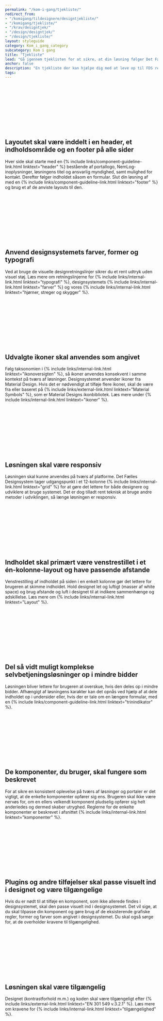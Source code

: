 ```yaml
---
permalink: "/kom-i-gang/tjekliste/"
redirect_from:
- "/komigang/tildesignere/designtjekliste/"
- "/komigang/tjekliste/"
- "/krav/designtjek/"
- "/design/designtjek/"
- "/design/tjekliste/"
layout: styleguide
category: Kom_i_gang_category
subcategory: Kom i gang
title: "Tjekliste"
lead: "Gå igennem tjeklisten for at sikre, at din løsning følger Det Fælles Designsystem."
anchor: false
description: "En tjekliste der kan hjælpe dig med at leve op til FDS retningslinjer."
tags:
---
```


<div class="d-flex mt-6">
    <svg class="icon-svg mr-3" focusable="false" aria-hidden="true"><use xlink:href="#done"></use></svg>
    <div>
        <h2 class="h5 checklist-heading">Layoutet skal være inddelt i en header, et indholdsområde og en footer på alle sider</h2>
        <p>Hver side skal starte med en {% include links/component-guideline-link.html linktext="header" %} bestående af portallogo, NemLog-inoplysninger, løsningens titel og ansvarlig myndighed, samt mulighed for kontakt. Derefter følger indholdet såsom en formular. Slut din løsning af med en {% include links/component-guideline-link.html linktext="footer" %} og brug et af de anviste layouts til den.</p>
    </div>
</div>

<div class="d-flex">
    <svg class="icon-svg mr-3" focusable="false" aria-hidden="true"><use xlink:href="#done"></use></svg>
    <div>
        <h2 class="h5 checklist-heading">Anvend designsystemets farver, former og typografi</h2>
        <p>Ved at bruge de visuelle designretningslinjer sikrer du et rent udtryk uden visuel støj. Læs mere om retningslinjerne for {% include links/internal-link.html linktext="typografi" %}, designsystemets {% include links/internal-link.html linktext="farver" %} og vores {% include links/internal-link.html linktext="hjørner, streger og skygger" %}.</p>
    </div>
</div>

<div class="d-flex">
    <svg class="icon-svg mr-3" focusable="false" aria-hidden="true"><use xlink:href="#done"></use></svg>
    <div>
        <h2 class="h5 checklist-heading">Udvalgte ikoner skal anvendes som angivet</h2>
        <p>Følg taksonomien i {% include links/internal-link.html linktext="ikonoversigten" %}, så ikoner anvendes konsekvent i samme kontekst på tværs af løsninger. Designsystemet anvender ikoner fra Material Design. Hvis det er nødvendigt at tilføje flere ikoner, skal de være fra eller baseret på {% include links/external-link.html linktext="Material Symbols" %}, som er Material Designs ikonbibliotek. Læs mere under {% include links/internal-link.html linktext="ikoner" %}.</p>
    </div>
</div>

<div class="d-flex">
    <svg class="icon-svg mr-3" focusable="false" aria-hidden="true"><use xlink:href="#done"></use></svg>
    <div>
        <h2 class="h5 checklist-heading">Løsningen skal være responsiv</h2>
        <p>Løsningen skal kunne anvendes på tværs af platforme. Det Fælles Designsystem tager udgangspunkt i et 12-kolonne {% include links/internal-link.html linktext="grid" %} for at gøre det lettere for både designere og udviklere at bruge systemet. Det er dog tilladt rent teknisk at bruge andre metoder i udviklingen, så længe løsningen er responsiv.</p>
    </div>
</div>

<div class="d-flex">
    <svg class="icon-svg mr-3" focusable="false" aria-hidden="true"><use xlink:href="#done"></use></svg>
    <div>
        <h2 class="h5 checklist-heading">Indholdet skal primært være venstrestillet i et én-kolonne-layout og have passende afstande</h2>
        <p>Venstrestilling af indholdet på siden i en enkelt kolonne gør det lettere for brugeren at skimme indholdet. Hold designet let og luftigt (masser af white space) og brug afstande og luft i designet til at indikere sammenhænge og adskillelse. Læs mere om {% include links/internal-link.html linktext="Layout" %}.</p>
    </div>
</div>

<div class="d-flex">
    <svg class="icon-svg mr-3" focusable="false" aria-hidden="true"><use xlink:href="#done"></use></svg>
    <div>
        <h2 class="h5 checklist-heading">Del så vidt muligt komplekse selvbetjeningsløsninger op i mindre bidder</h2>
        <p>Løsningen bliver lettere for brugeren at overskue, hvis den deles op i mindre bidder. Afhængigt af løsningens karakter kan det opnås ved hjælp af at dele indholdet op i undersider eller, hvis der er tale om en længere formular, med en {% include links/component-guideline-link.html linktext="trinindikator" %}.</p>
    </div>
</div>

<div class="d-flex">
    <svg class="icon-svg mr-3" focusable="false" aria-hidden="true"><use xlink:href="#done"></use></svg>
    <div>
        <h2 class="h5 checklist-heading">De komponenter, du bruger, skal fungere som beskrevet</h2>
        <p>For at sikre en konsistent oplevelse på tværs af løsninger og portaler er det vigtigt, at de enkelte komponenter opfører sig ens. Brugeren skal ikke være nervøs for, om en ellers velkendt komponent pludselig opfører sig helt anderledes og dermed skaber utryghed. Reglerne for de enkelte komponenter er beskrevet i afsnittet {% include links/internal-link.html linktext="komponenter" %}.</p>
    </div>
</div>

<div class="d-flex">
    <svg class="icon-svg mr-3" focusable="false" aria-hidden="true"><use xlink:href="#done"></use></svg>
    <div>
        <h2 class="h5 checklist-heading">Plugins og andre tilføjelser skal passe visuelt ind i designet og være tilgængelige</h2>
        <p>Hvis du er nødt til at tilføje en komponent, som ikke allerede findes i designsystemet,  skal den passe visuelt ind i designsystemet. Det vil sige, at du skal tilpasse din komponent og gøre brug af de eksisterende grafiske regler, former og farver som angivet i designsystemet. Du skal også sørge for, at de overholder kravene til tilgængelighed.</p>
    </div>
</div>

<div class="d-flex">
    <svg class="icon-svg mr-3" focusable="false" aria-hidden="true"><use xlink:href="#done"></use></svg>
    <div>
        <h2 class="h5 checklist-heading">Løsningen skal være tilgængelig</h2>
        <p>Designet (kontrastforhold m.m.) og koden skal være tilgængeligt efter {% include links/external-link.html linktext="EN 301 549 v.3.2.1" %}. Læs mere om kravene for {% include links/internal-link.html linktext="tilgængelighed" %}.</p>
    </div>
</div>
